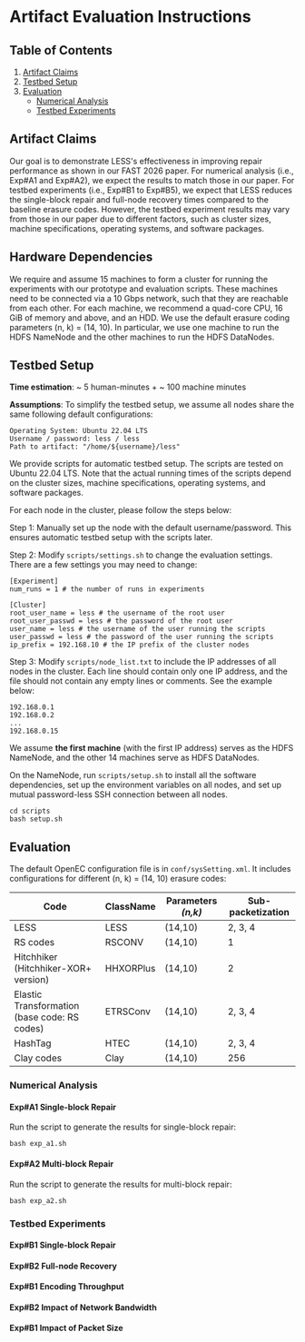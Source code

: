 # Artifact Evaluation Instructions

<!-- Generate table of contents -->

## Table of Contents
1. [Artifact Claims](#artifact-claims)
2. [Testbed Setup](#testbed-setup)
3. [Evaluation](#evaluation)
   - [Numerical Analysis](#numerical-analysis)
   - [Testbed Experiments](#testbed-experiments)

## Artifact Claims

Our goal is to demonstrate LESS's effectiveness in improving repair
performance as shown in our FAST 2026 paper.  For numerical analysis (i.e.,
Exp\#A1 and Exp\#A2), we expect the results to match those in our paper. For
testbed experiments (i.e., Exp\#B1 to Exp\#B5), we expect that LESS reduces
the single-block repair and full-node recovery times compared to the baseline
erasure codes. However, the testbed experiment results may vary from those in
our paper due to different factors, such as cluster sizes, machine
specifications, operating systems, and software packages.

## Hardware Dependencies

We require and assume 15 machines to form a cluster for running the
experiments with our prototype and evaluation scripts. These machines need to
be connected via a 10 Gbps network, such that they are reachable from each
other. For each machine, we recommend a quad-core CPU, 16 GiB of memory and
above, and an HDD. We use the default erasure coding parameters (n, k) = (14,
10). In particular, we use one machine to run the HDFS NameNode and the other
machines to run the HDFS DataNodes.

## Testbed Setup

**Time estimation**: ~ 5 human-minutes + ~ 100 machine minutes

**Assumptions**: To simplify the testbed setup, we assume all nodes share the
same following default configurations:

```
Operating System: Ubuntu 22.04 LTS
Username / password: less / less
Path to artifact: "/home/${username}/less"
```


We provide scripts for automatic testbed setup. The scripts are tested on
Ubuntu 22.04 LTS. Note that the actual running times of the scripts depend on
the cluster sizes, machine specifications, operating systems, and software
packages.

For each node in the cluster, please follow the steps below:

Step 1: Manually set up the node with the default username/password. This
ensures automatic testbed setup with the scripts later.

Step 2: Modify ```scripts/settings.sh``` to change the evaluation settings.
There are a few settings you may need to change:

```
[Experiment]
num_runs = 1 # the number of runs in experiments

[Cluster]
root_user_name = less # the username of the root user
root_user_passwd = less # the password of the root user
user_name = less # the username of the user running the scripts
user_passwd = less # the password of the user running the scripts
ip_prefix = 192.168.10 # the IP prefix of the cluster nodes
```

Step 3: Modify ```scripts/node_list.txt``` to include the IP addresses of all
nodes in the cluster. Each line should contain only one IP address, and the
file should not contain any empty lines or comments.  See the example below:

```
192.168.0.1
192.168.0.2
...
192.168.0.15
```

We assume **the first machine** (with the first IP address) serves as the HDFS
NameNode, and the other 14 machines serve as HDFS DataNodes.

On the NameNode, run ```scripts/setup.sh``` to install all the software
dependencies, set up the environment variables on all nodes, and set up mutual
password-less SSH connection between all nodes.

```
cd scripts
bash setup.sh
```


## Evaluation

The default OpenEC configuration file is in ```conf/sysSetting.xml```.
It includes configurations for different (n, k) = (14, 10) erasure codes:

| Code | ClassName | Parameters *(n,k)* | Sub-packetization |
| ------ | ------ | ------ | ------ |
| LESS | LESS | (14,10) | 2, 3, 4 |
| RS codes | RSCONV | (14,10) | 1 |
| Hitchhiker (Hitchhiker-XOR+ version) | HHXORPlus | (14,10) | 2 |
| Elastic Transformation (base code: RS codes) | ETRSConv | (14,10) | 2, 3, 4 |
| HashTag | HTEC | (14,10) | 2, 3, 4 |
| Clay codes | Clay | (14,10) | 256 |

### Numerical Analysis

#### Exp#A1 Single-block Repair

Run the script to generate the results for single-block repair:
```
bash exp_a1.sh
```

#### Exp#A2 Multi-block Repair

Run the script to generate the results for multi-block repair:
```
bash exp_a2.sh
```

### Testbed Experiments

#### Exp#B1 Single-block Repair

#### Exp#B2 Full-node Recovery

#### Exp#B1 Encoding Throughput

#### Exp#B2 Impact of Network Bandwidth

#### Exp#B1 Impact of Packet Size